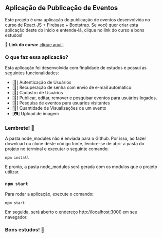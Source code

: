 ## Aplicação de Publicação de Eventos
Este projeto é uma aplicação de publicação de eventos desenvolvida no curso de React JS + Firebase + Bootstrap. 
Se você quer criar esta aplicação deste do início e entende-lá, clique no link do curso e bons estudos!

:link: **Link do curso:**  [clique aqui!](https://github.com/facebook/create-react-app).


### O que faz essa aplicacão?
Esta aplicação foi desenvolvida com finalidade de estudos e possui as seguintes funcionalidades:

* [:key:] Autenticação de Usuários
* [:email:] Recuperação de senha com envio de e-mail automático
* [:bust_in_silhouette:] Cadastro de Usuários
* [:memo:] Publicar, editar, remover e pesquisar eventos para usuários logados.
* [:mag_right:] Pesquisa de eventos para usuários visitantes 
* [:eyes:] Quantidade de Visualizações de um evento
* [:camera:] Upload de imagem


### Lembrete! :thought_balloon:
A pasta node_modules não é enviada para o Github. Por isso, ao fazer download ou clone deste código fonte, lembre-se de abrir a pasta do projeto no terminal e executar o seguinte comando:

```console
npm install
```

E pronto, a pasta node_modules será gerada com os modulos que o projeto utilizar.


### `npm start`

Para rodar a aplicação, execute o comando: <br>
```console
npm start
```

Em seguida, será aberto o endereço [http://localhost:3000](http://localhost:3000) em seu navegador.

### Bons estudos! :clap:
